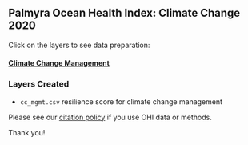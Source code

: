 ## Palmyra Ocean Health Index: Climate Change 2020

Click on the layers to see data preparation:  

#### [Climate Change Management]()    

### Layers Created

- `cc_mgmt.csv`  resilience score for climate change management            


Please see our [citation policy](http://ohi-science.org/citation-policy/) if you use OHI data or methods.

Thank you!